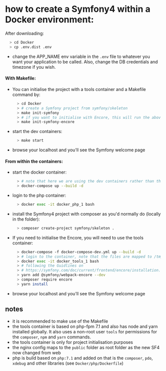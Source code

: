 # how to create a Symfony4 within a Docker environment:
After downloading:
  ```bash
    > cd Docker
    > cp .env.dist .env
  ```
- change the APP_NAME env variable in the `.env` file to whatever you want your application to be called. Also, change the DB credentials and timezone if you wish. 

#### With Makefile:
- You can initialise the project with a tools container and a Makefile command by: 
  ```bash
    > cd Docker
    > # create a Symfony project from symfony/skeleton
    > make init-symfony
    > # if you want to initialise with Encore, this will run the above command if the application directory doesn't exists (becasue Symfony is required)
    > make init-symfony-encore
  ```
- start the dev containers:
  ```bash
    > make start
  ```
- browse your localhost and you'll see the Symfony welcome page
#### From within the containers:
- start the docker container:
  ```bash
  	> # note that here we are using the dev containers rather than the tools one
    > docker-compose up --build -d
  ```
- login to the php container:
  ```bash
    > docker exec -it docker_php_1 bash
  ```
- install the Symfony4 project with composer as you'd normally do (locally in the folder): 
  ```bash
    > composer create-project symfony/skeleton .
  ```
- If you need to initialise the Encore, you will need to use the tools container:
  ```bash
  	> docker-compose -f docker-compose-dev.yml up --build -d
  	> # login to the container, note that the files are mapped to /tmp
  	> docker exec -it docker_tools_1 bash
  	> # following the Guidlines on 
  	> # https://symfony.com/doc/current/frontend/encore/installation.html
  	> yarn add @symfony/webpack-encore --dev
  	> composer require encore
  	> yarn install
  ```
- browse your localhost and you'll see the Symfony welcome page
 
## notes
- it is recommended to make use of the Makefile
- the tools container is based on php-fpm 7.1 and also has node and yarn installed globally. It also uses a non-root user `tools` for permissions for the `composer`, `npm` and `yarn` commands.
- the tools container is only for project initialisation purposes
- the nginx config maps to the `public` folder as root folder as the new SF4 now changed from web
- php is build based on `php:7.1` and added on that is the `composer`, `pdo`, `xdebug` and other libraries (see `Docker/php/Dockerfile`)

